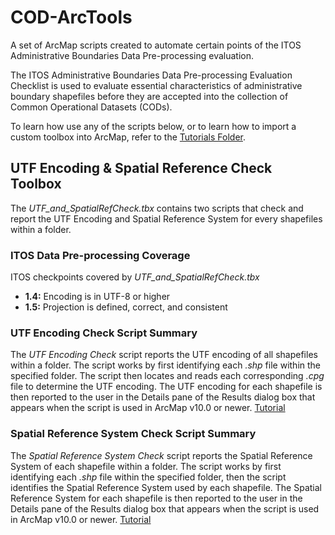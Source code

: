 # COD-ArcTools
A set of ArcMap scripts created to automate certain points of the ITOS Administrative Boundaries Data Pre-processing evaluation.

The ITOS Administrative Boundaries Data Pre-processing Evaluation Checklist is used to evaluate essential characteristics of administrative boundary shapefiles before they are accepted into the collection of Common Operational Datasets (CODs).

To learn how use any of the scripts below, or to learn how to import a custom toolbox into ArcMap, refer to the [Tutorials Folder](/Tutorials).

## UTF Encoding & Spatial Reference Check Toolbox
The *UTF_and_SpatialRefCheck.tbx* contains two scripts that check and report the UTF Encoding and Spatial Reference System for every shapefiles within a folder.

### ITOS Data Pre-processing Coverage
ITOS checkpoints covered by *UTF_and_SpatialRefCheck.tbx*
* **1.4:** Encoding is in UTF-8 or higher
* **1.5:** Projection is defined, correct, and consistent

### UTF Encoding Check Script Summary
The *UTF Encoding Check* script reports the UTF encoding of all shapefiles within a folder. The script works by first identifying each *.shp* file within the specified folder. The script then locates and reads each corresponding *.cpg* file to determine the UTF encoding. The UTF encoding for each shapefile is then reported to the user in the Details pane of the Results dialog box that appears when the script is used in ArcMap v10.0 or newer. [Tutorial](/Tutorials/UTF_EncodingCheck_Tutorial.md)

### Spatial Reference System Check Script Summary
The *Spatial Reference System Check* script reports the Spatial Reference System of each shapefile within a folder. The script works by first identifying each *.shp* file within the specified folder, then the script identifies the Spatial Reference System used by each shapefile. The Spatial Reference System for each shapefile is then reported to the user in the Details pane of the Results dialog box that appears when the script is used in ArcMap v10.0 or newer. [Tutorial](/Tutorials/SpatialRefCheck_Tutorial.md)
